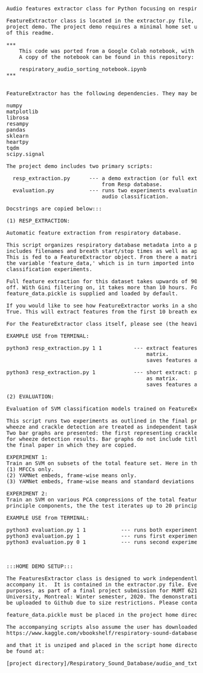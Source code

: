 <pre>Audio features extractor class for Python focusing on respiratory auscultation applications.

FeatureExtractor class is located in the extractor.py file, and can be used independently of this
project demo. The project demo requires a minimal home set up, please see the section at the bottom 
of this readme.

*** 
    This code was ported from a Google Colab notebook, with some modification for offline use.
    A copy of the notebook can be found in this repository: 
    
    respiratory_audio_sorting_notebook.ipynb
***


FeatureExtractor has the following dependencies. They may be installed with pip3 install:

numpy
matplotlib
librosa
resampy
pandas
sklearn
heartpy
tqdm
scipy.signal

The project demo includes two primary scripts:

  resp_extraction.py      --- a demo extraction (or full extraction, if you wish) of features 
                              from Resp database.
  evaluation.py           --- runs two experiments evaluating the use of extracted features in 
                              audio classification.
  
Docstrings are copied below:::

(1) RESP_EXTRACTION:

Automatic feature extraction from respiratory database.

This script organizes respiratory database metadata into a pandas dataframe. The dataframe 
includes filenames and breath start/stop times as well as appropriate labels (wheeze/crackle). 
This is fed to a FeatureExtractor object. From there a matrix of features are extracted to
the variable 'feature_data,' which is in turn imported into the evaluation.py script for SVM 
classification experiments.

Full feature extraction for this dataset takes upwards of 90 minutes with Gini filtering turned
off. With Gini filtering on, it takes more than 10 hours. For this reason, a pre-loaded 
feature_data.pickle is supplied and loaded by default. 

If you would like to see how FeatureExtractor works in a short period of time, set do_demo to 
True. This will extract features from the first 10 breath excerpts.

For the FeatureExtractor class itself, please see (the heavily annotated) extractor.py script.

EXAMPLE USE from TERMINAL: 

python3 resp_extraction.py 1 1          --- extract features from entire resp dataset, plot as 
                                            matrix. 
                                            saves features as demo_data.pickle
                                            
python3 resp_extraction.py 1            --- short extract: plot from first 10 clips, plot result
                                            as matrix.
                                            saves features as short_demo_data.pickle

(2) EVALUATION:

Evaluation of SVM classification models trained on FeatureExtractor features.

This script runs two experiments as outlined in the final project paper. In each case
wheeze and crackle detection are treated as independent tasks (i.e., multi-label paradigm).
Two bar graphs are presented: the first representing crackle detection results, the second
for wheeze detection results. Bar graphs do not include titles to facilitate formatting for
the final paper in which they are copied.

EXPERIMENT 1:
Train an SVM on subsets of the total feature set. Here in three versions:
(1) MFCCs only.
(2) YAMNet embeds, frame-wise means only.
(3) YAMNet embeds, frame-wise means and standard deviations (a.k.a. 'YAMNet all').

EXPERIMENT 2:
Train an SVM on various PCA compressions of the total feature set. Starting with 10
principle components, the the test iterates up to 20 principle components.

EXAMPLE USE from TERMINAL:

python3 evaluation.py 1 1           --- runs both experiments and plot results as bar graphs.
python3 evaluation.py 1             --- runs first experiment only.
python3 evaluation.py 0 1           --- runs second experiment only.



:::HOME DEMO SETUP:::

The FeaturesExtractor class is designed to work independently of the final project scripts which
accompany it.  It is contained in the extractor.py file. Everything else is meant for demonstration 
purposes, as part of a final project submission for MUMT 621, Music Information Retrieval at McGill 
University, Montreal: Winter semester, 2020. The demonstration will need a .pickle file that cannot 
be uploaded to Github due to size restrictions. Please contact the author if you are interested.

feature_data.pickle must be placed in the project home directory.

The accompanying scripts also assume the user has downloaded this respiratory database:
https://www.kaggle.com/vbookshelf/respiratory-sound-database

and that it is unziped and placed in the script home directory, such that audio and text files can 
be found at:

[project directory]/Respiratory_Sound_Database/audio_and_txt_files/

</pre>

